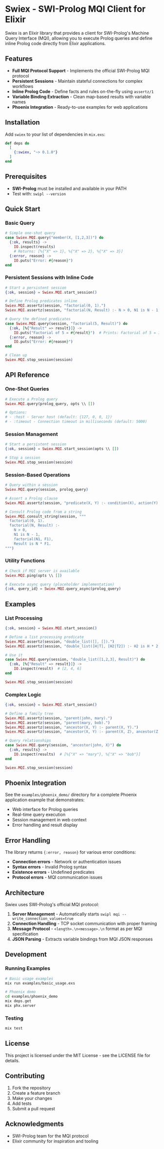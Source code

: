 # Swiex - SWI-Prolog MQI Client for Elixir

Swiex is an Elixir library that provides a client for SWI-Prolog's Machine Query Interface (MQI), allowing you to execute Prolog queries and define inline Prolog code directly from Elixir applications.

## Features

- **Full MQI Protocol Support** - Implements the official SWI-Prolog MQI protocol
- **Persistent Sessions** - Maintain stateful connections for complex workflows
- **Inline Prolog Code** - Define facts and rules on-the-fly using `assertz/1`
- **Variable Binding Extraction** - Clean map-based results with variable names
- **Phoenix Integration** - Ready-to-use examples for web applications

## Installation

Add `swiex` to your list of dependencies in `mix.exs`:

```elixir
def deps do
  [
    {:swiex, "~> 0.1.0"}
  ]
end
```

## Prerequisites

- **SWI-Prolog** must be installed and available in your PATH
- Test with: `swipl --version`

## Quick Start

### Basic Query

```elixir
# Simple one-shot query
case Swiex.MQI.query("member(X, [1,2,3])") do
  {:ok, results} ->
    IO.inspect(results)
    # Returns: [%{"X" => 1}, %{"X" => 2}, %{"X" => 3}]
  {:error, reason} ->
    IO.puts("Error: #{reason}")
end
```

### Persistent Sessions with Inline Code

```elixir
# Start a persistent session
{:ok, session} = Swiex.MQI.start_session()

# Define Prolog predicates inline
Swiex.MQI.assertz(session, "factorial(0, 1).")
Swiex.MQI.assertz(session, "factorial(N, Result) :- N > 0, N1 is N - 1, factorial(N1, F1), Result is N * F1.")

# Query the defined predicates
case Swiex.MQI.query(session, "factorial(5, Result)") do
  {:ok, [%{"Result" => result}]} ->
    IO.puts("Factorial of 5 = #{result}")  # Prints: Factorial of 5 = 120
  {:error, reason} ->
    IO.puts("Error: #{reason}")
end

# Clean up
Swiex.MQI.stop_session(session)
```

## API Reference

### One-Shot Queries

```elixir
# Execute a Prolog query
Swiex.MQI.query(prolog_query, opts \\ [])

# Options:
# - :host - Server host (default: {127, 0, 0, 1})
# - :timeout - Connection timeout in milliseconds (default: 5000)
```

### Session Management

```elixir
# Start a persistent session
{:ok, session} = Swiex.MQI.start_session(opts \\ [])

# Stop a session
Swiex.MQI.stop_session(session)
```

### Session-Based Operations

```elixir
# Query within a session
Swiex.MQI.query(session, prolog_query)

# Assert a Prolog clause
Swiex.MQI.assertz(session, "predicate(X, Y) :- condition(X), action(Y).")

# Consult Prolog code from a string
Swiex.MQI.consult_string(session, """
  factorial(0, 1).
  factorial(N, Result) :-
    N > 0,
    N1 is N - 1,
    factorial(N1, F1),
    Result is N * F1.
""")
```

### Utility Functions

```elixir
# Check if MQI server is available
Swiex.MQI.ping(opts \\ [])

# Execute async query (placeholder implementation)
{:ok, query_id} = Swiex.MQI.query_async(prolog_query)
```

## Examples

### List Processing

```elixir
{:ok, session} = Swiex.MQI.start_session()

# Define a list processing predicate
Swiex.MQI.assertz(session, "double_list([], []).")
Swiex.MQI.assertz(session, "double_list([H|T], [H2|T2]) :- H2 is H * 2, double_list(T, T2).")

# Use it
case Swiex.MQI.query(session, "double_list([1,2,3], Result)") do
  {:ok, [%{"Result" => result}]} ->
    IO.inspect(result)  # [2, 4, 6]
end

Swiex.MQI.stop_session(session)
```

### Complex Logic

```elixir
{:ok, session} = Swiex.MQI.start_session()

# Define a family tree
Swiex.MQI.assertz(session, "parent(john, mary).")
Swiex.MQI.assertz(session, "parent(mary, bob).")
Swiex.MQI.assertz(session, "ancestor(X, Y) :- parent(X, Y).")
Swiex.MQI.assertz(session, "ancestor(X, Y) :- parent(X, Z), ancestor(Z, Y).")

# Query relationships
case Swiex.MQI.query(session, "ancestor(john, X)") do
  {:ok, results} ->
    IO.inspect(results)  # [%{"X" => "mary"}, %{"X" => "bob"}]
end

Swiex.MQI.stop_session(session)
```

## Phoenix Integration

See the `examples/phoenix_demo/` directory for a complete Phoenix application example that demonstrates:

- Web interface for Prolog queries
- Real-time query execution
- Session management in web context
- Error handling and result display

## Error Handling

The library returns `{:error, reason}` for various error conditions:

- **Connection errors** - Network or authentication issues
- **Syntax errors** - Invalid Prolog syntax
- **Existence errors** - Undefined predicates
- **Protocol errors** - MQI communication issues

## Architecture

Swiex uses SWI-Prolog's official MQI protocol:

1. **Server Management** - Automatically starts `swipl mqi --write_connection_values=true`
2. **Connection Handling** - TCP socket communication with proper framing
3. **Message Protocol** - `<length>.\n<message>.\n` format as per MQI specification
4. **JSON Parsing** - Extracts variable bindings from MQI JSON responses

## Development

### Running Examples

```bash
# Basic usage examples
mix run examples/basic_usage.exs

# Phoenix demo
cd examples/phoenix_demo
mix deps.get
mix phx.server
```

### Testing

```bash
mix test
```

## License

This project is licensed under the MIT License - see the LICENSE file for details.

## Contributing

1. Fork the repository
2. Create a feature branch
3. Make your changes
4. Add tests
5. Submit a pull request

## Acknowledgments

- SWI-Prolog team for the MQI protocol
- Elixir community for inspiration and tooling 